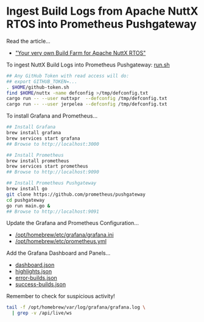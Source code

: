 # Ingest Build Logs from Apache NuttX RTOS into Prometheus Pushgateway

Read the article...

- ["Your very own Build Farm for Apache NuttX RTOS"](https://lupyuen.codeberg.page/articles/ci2.html)

To ingest NuttX Build Logs into Prometheus Pushgateway: [run.sh](run.sh)

```bash
## Any GitHub Token with read access will do:
## export GITHUB_TOKEN=...
. $HOME/github-token.sh
find $HOME/nuttx -name defconfig >/tmp/defconfig.txt
cargo run -- --user nuttxpr  --defconfig /tmp/defconfig.txt
cargo run -- --user jerpelea --defconfig /tmp/defconfig.txt
```

To install Grafana and Prometheus...

```bash
## Install Grafana
brew install grafana
brew services start grafana
## Browse to http://localhost:3000

## Install Prometheus
brew install prometheus
brew services start prometheus
## Browse to http://localhost:9090

## Install Prometheus Pushgateway
brew install go
git clone https://github.com/prometheus/pushgateway
cd pushgateway
go run main.go &
## Browse to http://localhost:9091
```

Update the Grafana and Prometheus Configuration...
- [/opt/homebrew/etc/grafana/grafana.ini](grafana.ini)
- [/opt/homebrew/etc/prometheus.yml](prometheus.yml)

Add the Grafana Dashboard and Panels...
- [dashboard.json](dashboard.json)
- [highlights.json](highlights.json)
- [error-builds.json](error-builds.json)
- [success-builds.json](success-builds.json)

Remember to check for suspicious activity!

```bash
tail -f /opt/homebrew/var/log/grafana/grafana.log \
  | grep -v /api/live/ws
```
